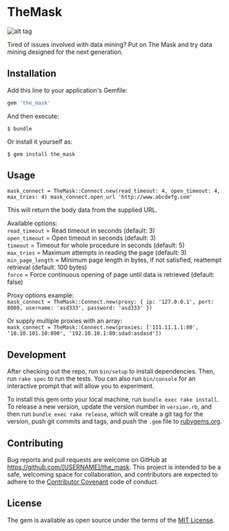 # TheMask

![alt tag](http://i.imgur.com/gecDZon.jpg)

Tired of issues involved with data mining? Put on The Mask and try data mining designed for the next generation.

## Installation

Add this line to your application's Gemfile:

```ruby
gem 'the_mask'
```

And then execute:

    $ bundle

Or install it yourself as:

    $ gem install the_mask

## Usage

`mask_connect = TheMask::Connect.new(read_timeout: 4, open_timeout: 4, max_tries: 4)
 mask_connect.open_url 'http://www.abcdefg.com'
`
  
This will return the body data from the supplied URL.  
  
Available options:  
`read_timeout` = Read timeout in seconds (default: 3)  
`open_timeout` = Open timeout in seconds (default: 3)  
`timeout` = Timeout for whole procedure in seconds (default: 5)  
`max_tries` = Maximum attempts in reading the page (default: 3)  
`min_page_length` = Minimum page length in bytes, if not satisfied, reattempt retrieval (default: 100 bytes)  
`force` = Force continuous opening of page until data is retrieved (default: false)  

Proxy options example:  
`mask_connect = TheMask::Connect.new(proxy: { ip: '127.0.0.1', port: 8080, username: 'asd333', password: 'asd333' })`  
  
Or supply multiple proxies with an array:  
`mask_connect = TheMask::Connect.new(proxies: ['111.11.1.1:80', '10.10.101.10:800', '192.10.10.1:80:sdad:asdasd'])`  


## Development

After checking out the repo, run `bin/setup` to install dependencies. Then, run `rake spec` to run the tests. You can also run `bin/console` for an interactive prompt that will allow you to experiment.

To install this gem onto your local machine, run `bundle exec rake install`. To release a new version, update the version number in `version.rb`, and then run `bundle exec rake release`, which will create a git tag for the version, push git commits and tags, and push the `.gem` file to [rubygems.org](https://rubygems.org).

## Contributing

Bug reports and pull requests are welcome on GitHub at https://github.com/[USERNAME]/the_mask. This project is intended to be a safe, welcoming space for collaboration, and contributors are expected to adhere to the [Contributor Covenant](contributor-covenant.org) code of conduct.


## License

The gem is available as open source under the terms of the [MIT License](http://opensource.org/licenses/MIT).

